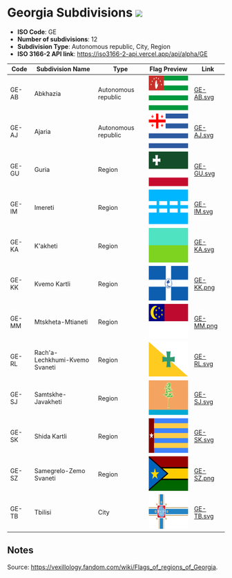 # Georgia Subdivisions ![](https://flagcdn.com/h40/ge.png)

- **ISO Code**: GE
- **Number of subdivisions**: 12
- **Subdivision Type**: Autonomous republic, City, Region
- **ISO 3166-2 API link**: https://iso3166-2-api.vercel.app/api/alpha/GE

| Code  | Subdivision Name         | Type | Flag Preview | Link |
|-------|--------------------------|--------------| -------------- |----------|
| GE-AB | Abkhazia | Autonomous republic | <img src='https://raw.githubusercontent.com/amckenna41/iso3166-flags/main/iso3166-2-flags/GE/GE-AB.svg' height='80'> | [GE-AB.svg](https://raw.githubusercontent.com/amckenna41/iso3166-flags/main/iso3166-2-flags/GE/GE-AB.svg) |
| GE-AJ | Ajaria | Autonomous republic | <img src='https://raw.githubusercontent.com/amckenna41/iso3166-flags/main/iso3166-2-flags/GE/GE-AJ.svg' height='80'> | [GE-AJ.svg](https://raw.githubusercontent.com/amckenna41/iso3166-flags/main/iso3166-2-flags/GE/GE-AJ.svg) |
| GE-GU | Guria | Region | <img src='https://raw.githubusercontent.com/amckenna41/iso3166-flags/main/iso3166-2-flags/GE/GE-GU.svg' height='80'> | [GE-GU.svg](https://raw.githubusercontent.com/amckenna41/iso3166-flags/main/iso3166-2-flags/GE/GE-GU.svg) |
| GE-IM | Imereti | Region | <img src='https://raw.githubusercontent.com/amckenna41/iso3166-flags/main/iso3166-2-flags/GE/GE-IM.svg' height='80'> | [GE-IM.svg](https://raw.githubusercontent.com/amckenna41/iso3166-flags/main/iso3166-2-flags/GE/GE-IM.svg) |
| GE-KA | K'akheti | Region | <img src='https://raw.githubusercontent.com/amckenna41/iso3166-flags/main/iso3166-2-flags/GE/GE-KA.svg' height='80'> | [GE-KA.svg](https://raw.githubusercontent.com/amckenna41/iso3166-flags/main/iso3166-2-flags/GE/GE-KA.svg) |
| GE-KK | Kvemo Kartli | Region | <img src='https://raw.githubusercontent.com/amckenna41/iso3166-flags/main/iso3166-2-flags/GE/GE-KK.png' height='80'> | [GE-KK.png](https://raw.githubusercontent.com/amckenna41/iso3166-flags/main/iso3166-2-flags/GE/GE-KK.png) |
| GE-MM | Mtskheta-Mtianeti | Region | <img src='https://raw.githubusercontent.com/amckenna41/iso3166-flags/main/iso3166-2-flags/GE/GE-MM.png' height='80'> | [GE-MM.png](https://raw.githubusercontent.com/amckenna41/iso3166-flags/main/iso3166-2-flags/GE/GE-MM.png) |
| GE-RL | Rach'a-Lechkhumi-Kvemo Svaneti | Region | <img src='https://raw.githubusercontent.com/amckenna41/iso3166-flags/main/iso3166-2-flags/GE/GE-RL.svg' height='80'> | [GE-RL.svg](https://raw.githubusercontent.com/amckenna41/iso3166-flags/main/iso3166-2-flags/GE/GE-RL.svg) |
| GE-SJ | Samtskhe-Javakheti | Region | <img src='https://raw.githubusercontent.com/amckenna41/iso3166-flags/main/iso3166-2-flags/GE/GE-SJ.svg' height='80'> | [GE-SJ.svg](https://raw.githubusercontent.com/amckenna41/iso3166-flags/main/iso3166-2-flags/GE/GE-SJ.svg) |
| GE-SK | Shida Kartli | Region | <img src='https://raw.githubusercontent.com/amckenna41/iso3166-flags/main/iso3166-2-flags/GE/GE-SK.svg' height='80'> | [GE-SK.svg](https://raw.githubusercontent.com/amckenna41/iso3166-flags/main/iso3166-2-flags/GE/GE-SK.svg) |
| GE-SZ | Samegrelo-Zemo Svaneti | Region | <img src='https://raw.githubusercontent.com/amckenna41/iso3166-flags/main/iso3166-2-flags/GE/GE-SZ.png' height='80'> | [GE-SZ.png](https://raw.githubusercontent.com/amckenna41/iso3166-flags/main/iso3166-2-flags/GE/GE-SZ.png) |
| GE-TB | Tbilisi | City | <img src='https://raw.githubusercontent.com/amckenna41/iso3166-flags/main/iso3166-2-flags/GE/GE-TB.svg' height='80'> | [GE-TB.svg](https://raw.githubusercontent.com/amckenna41/iso3166-flags/main/iso3166-2-flags/GE/GE-TB.svg) |


## Notes
Source: https://vexillology.fandom.com/wiki/Flags_of_regions_of_Georgia.